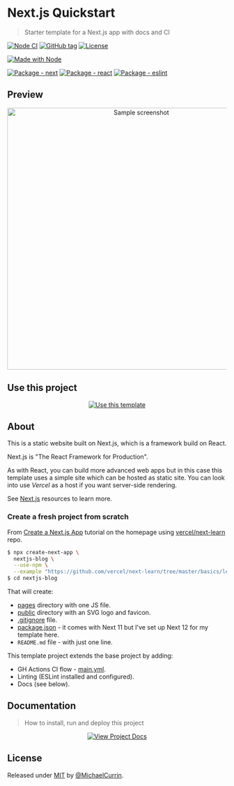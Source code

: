 # Next.js Quickstart
> Starter template for a Next.js app with docs and CI

<!-- Badges generated with: https://michaelcurrin.github.io/badge-generator/ -->

[![Node CI](https://github.com/MichaelCurrin/next-js-quickstart/workflows/Node%20CI/badge.svg)](https://github.com/MichaelCurrin/next-js-quickstart/actions)
[![GitHub tag](https://img.shields.io/github/tag/MichaelCurrin/next-js-quickstart)](https://github.com/MichaelCurrin/next-js-quickstart/releases/)
[![License](https://img.shields.io/badge/License-MIT-blue)](#license "Go to license section")

[![Made with Node](https://img.shields.io/badge/Node.js->=14-blue?logo=node.js&logoColor=white)](https://nodejs.org)

[![Package - next](https://img.shields.io/github/package-json/dependency-version/MichaelCurrin/next-quickstart/next?logo=next.js)](https://www.npmjs.com/package/next)
[![Package - react](https://img.shields.io/github/package-json/dependency-version/MichaelCurrin/next-quickstart/react?logo=react)](https://www.npmjs.com/package/react)
[![Package - eslint](https://img.shields.io/github/package-json/dependency-version/MichaelCurrin/next-quickstart/dev/eslint?logo=eslint)](https://www.npmjs.com/package/eslint)


## Preview

<div align="center">
    <img src="/sample.png" alt="Sample screenshot" width="600" />
</div>


## Use this project

<div align="center">

[![Use this template](https://img.shields.io/badge/generate-Use_this_template-2ea44f?style=for-the-badge)](https://github.com/MichaelCurrin/next-quickstart/generate)

</div>


## About

This is a static website built on Next.js, which is a framework build on React.

Next.js is "The React Framework for Production".

As with React, you can build more advanced web apps but in this case this template uses a simple site which can be hosted as static site. You can look into use _Vercel_ as a host if you want server-side rendering.

See [Next.js](https://michaelcurrin.github.io/dev-resources/resources/javascript/packages/next/) resources to learn more.

### Create a fresh project from scratch

From [Create a Next.js App](https://nextjs.org/learn/basics/create-nextjs-app) tutorial on the homepage using [vercel/next-learn](https://github.com/vercel/next-learn) repo.

```sh
$ npx create-next-app \
  nextjs-blog \
  --use-npm \
  --example "https://github.com/vercel/next-learn/tree/master/basics/learn-starter"
$ cd nextjs-blog
```

That will create:

- [pages](/pages/) directory with one JS file.
- [public](/public/) directory with an SVG logo and favicon.
- [.gitignore](/.gitignore) file.
- [package.json](package.json) - it comes with Next 11 but I've set up Next 12 for my template here.
- `README.md` file - with just one line.

This template project extends the base project by adding:

- GH Actions CI flow - [main.yml](/.github/workflows/main.yml).
- Linting (ESLint installed and configured).
- Docs (see below).


## Documentation
> How to install, run and deploy this project

<div align="center">

[![View Project Docs](https://img.shields.io/badge/View-Project_Docs-blue?style=for-the-badge)](/docs/ "Go to project docs")

</div>


## License

Released under [MIT](/LICENSE) by [@MichaelCurrin](https://github.com/MichaelCurrin).
